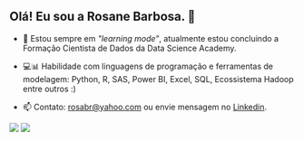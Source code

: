 ## **Olá! Eu sou a Rosane Barbosa.** 👋

- 👀 Estou sempre em *"learning mode"*, atualmente estou concluindo a Formação Cientista de Dados da Data Science Academy.

- 💻📊 Habilidade com linguagens de programação e ferramentas de modelagem: Python, R, SAS, Power BI, Excel, SQL, Ecossistema Hadoop entre outros :)

- 📫 Contato: rosabr@yahoo.com ou envie mensagem no [Linkedin](https://www.linkedin.com/in/rosane-m-barbosa-142a6537/).


<img src="https://github-readme-stats.vercel.app/api?username=RosaneBarbosa&show_icons=true&theme=tokyonight"/>

<img src="https://github-readme-stats-eight-theta.vercel.app/api/top-langs/?username=RosaneBarbosa&layout=compact&langs_count=8&theme=tokyonight&include_all_commits=true&count_private=true"/>
